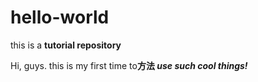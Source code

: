 # hello-world
this is a **tutorial repository**

Hi, guys. this is my first time to**方法 _use such cool things!_**


